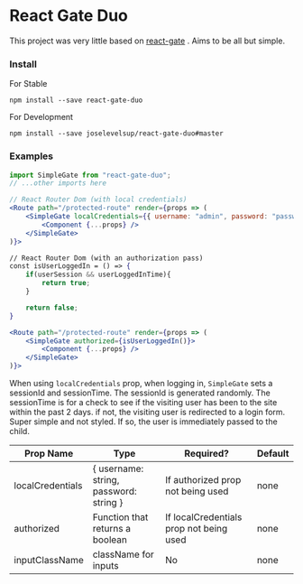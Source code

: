 # React Gate Duo

This project was very little based on [react-gate](https://www.npmjs.com/package/react-gate) . Aims to be all but simple. 

### Install

For Stable 
```
npm install --save react-gate-duo
```

For Development

```
npm install --save joselevelsup/react-gate-duo#master

```

### Examples
```jsx 
import SimpleGate from "react-gate-duo";
// ...other imports here

// React Router Dom (with local credentials)
<Route path="/protected-route" render={props => (
	<SimpleGate localCredentials={{ username: "admin", password: "password" }}>
		<Component {...props} />	
	</SimpleGate>
)}>

// React Router Dom (with an authorization pass)
const isUserLoggedIn = () => {
	if(userSession && userLoggedInTime){
		return true;
	}

	return false;
}

<Route path="/protected-route" render={props => (
	<SimpleGate authorized={isUserLoggedIn()}>
		<Component {...props} />	
	</SimpleGate>
)}>
```

When using ``localCredentials`` prop, when logging in, `SimpleGate` sets a sessionId and sessionTime. The sessionId is generated randomly. The sessionTime is for a check to see if the visiting user has been to the site within the past 2 days. if not, the visiting user is redirected to a login form. Super simple and not styled. If so, the user is immediately passed to the child.


| Prop Name							 | Type																		 | Required?															 | Default |
|------------------------|-----------------------------------------|-----------------------------------------|---------|
| localCredentials			 | { username: string, password: string }  | If authorized prop not being used			 | none    |
| authorized						 | Function that returns a boolean				 | If localCredentials prop not being used | none		 |
| inputClassName				 | className for inputs										 | No																			 | none		 |

